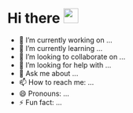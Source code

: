 # Hi there  <img src="https://raw.githubusercontent.com/MartinHeinz/MartinHeinz/master/wave.gif" width="30px">
- 🔭 I’m currently working on ...
- 🌱 I’m currently learning ...
- 👯 I’m looking to collaborate on ...
- 🤔 I’m looking for help with ...
- 💬 Ask me about ...
- 📫 How to reach me: ...
- 😄 Pronouns: ...
- ⚡ Fun fact: ...
<!--
**anonatul/anonatul** is a ✨ _special_ ✨ repository because its `README.md` (this file) appears on your GitHub profile.

Here are some ideas to get you started:


-->
